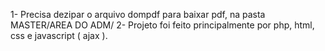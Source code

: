 1- Precisa dezipar o arquivo dompdf para baixar pdf, na pasta MASTER/AREA DO ADM/
2- Projeto foi feito principalmente por php, html, css e javascript ( ajax ).
